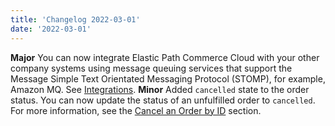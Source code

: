 ```yaml
---
title: 'Changelog 2022-03-01'
date: '2022-03-01'
---
```

**Major** You can now integrate Elastic Path Commerce Cloud with your other company systems using message queuing services that support the Message Simple Text Orientated Messaging Protocol (STOMP), for example, Amazon MQ. See [Integrations](/docs/commerce-cloud/integrations/integrations).
**Minor** Added `cancelled` state to the order status. You can now update the status of an unfulfilled order to `cancelled`. For more information, see the [Cancel an Order by ID](/docs/commerce-cloud/orders/orders-api/update-an-order) section.
